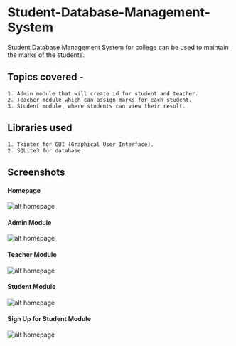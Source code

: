 # Student-Database-Management-System
Student Database Management System for college can be used to maintain the marks of the students.

## Topics covered -
```
1. Admin module that will create id for student and teacher.
2. Teacher module which can assign marks for each student.
3. Student module, where students can view their result.
```

## Libraries used
```
1. Tkinter for GUI (Graphical User Interface).
2. SQLite3 for database.
```

## Screenshots

#### Homepage
![alt homepage](https://ankitverma30.github.io/Student-Database-Management-System/Homepage.png)

#### Admin Module
![alt homepage](https://ankitverma30.github.io/Student-Database-Management-System/Admin-Login.png)

#### Teacher Module
![alt homepage](https://ankitverma30.github.io/Student-Database-Management-System/Teacher-Record.png)


#### Student Module
![alt homepage](https://ankitverma30.github.io/Student-Database-Management-System/Student-Login.png)
  
  
  #### Sign Up for Student Module
  ![alt homepage](https://ankitverma30.github.io/Student-Database-Management-System/Student-details.png)
